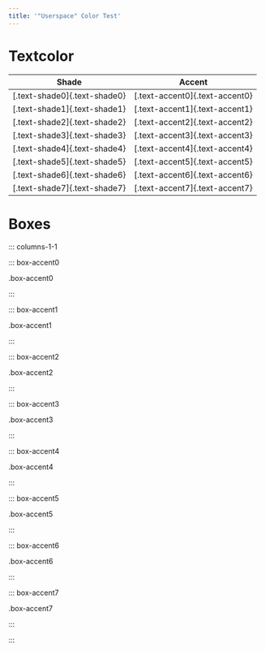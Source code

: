 ```yaml
---
title: '"Userspace" Color Test'
---
```


# Textcolor

| Shade | Accent |
| ----- | ------ |
| [.text-shade0]{.text-shade0} | [.text-accent0]{.text-accent0} | 
| [.text-shade1]{.text-shade1} | [.text-accent1]{.text-accent1} |
| [.text-shade2]{.text-shade2} | [.text-accent2]{.text-accent2} |
| [.text-shade3]{.text-shade3} | [.text-accent3]{.text-accent3} |
| [.text-shade4]{.text-shade4} | [.text-accent4]{.text-accent4} |
| [.text-shade5]{.text-shade5} | [.text-accent5]{.text-accent5} |
| [.text-shade6]{.text-shade6} | [.text-accent6]{.text-accent6} |
| [.text-shade7]{.text-shade7} | [.text-accent7]{.text-accent7} |

# Boxes

::: columns-1-1

::: box-accent0

.box-accent0

:::

::: box-accent1

.box-accent1

:::

::: box-accent2

.box-accent2

:::

::: box-accent3

.box-accent3

:::

::: box-accent4

.box-accent4

:::

::: box-accent5

.box-accent5

:::

::: box-accent6

.box-accent6

:::

::: box-accent7

.box-accent7

:::

:::